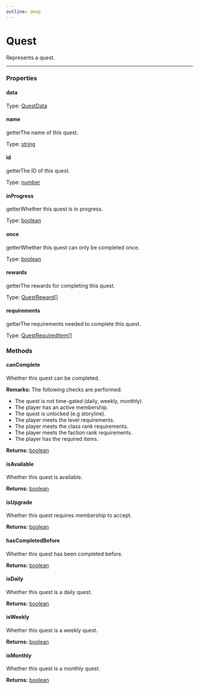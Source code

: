 ```yaml
---
outline: deep
---
```


# Quest

Represents a quest.

---

### Properties

#### data

Type: [QuestData](./typedefs/QuestData.md)

#### name

​<Badge type="info">getter</Badge>The name of this quest.

Type: [string](https://developer.mozilla.org/en-US/docs/Web/JavaScript/Reference/Global_Objects/String)

#### id

​<Badge type="info">getter</Badge>The ID of this quest.

Type: [number](https://developer.mozilla.org/en-US/docs/Web/JavaScript/Reference/Global_Objects/Number)

#### inProgress

​<Badge type="info">getter</Badge>Whether this quest is in progress.

Type: [boolean](https://developer.mozilla.org/en-US/docs/Web/JavaScript/Reference/Global_Objects/Boolean)

#### once

​<Badge type="info">getter</Badge>Whether this quest can only be completed once.

Type: [boolean](https://developer.mozilla.org/en-US/docs/Web/JavaScript/Reference/Global_Objects/Boolean)

#### rewards

​<Badge type="info">getter</Badge>The rewards for completing this quest.

Type: [QuestReward](./typedefs/QuestReward.md)[]

#### requirements

​<Badge type="info">getter</Badge>The requirements needed to complete this quest.

Type: [QuestRequiredItem](./typedefs/QuestRequiredItem.md)[]

### Methods

#### canComplete

Whether this quest can be completed.

**Remarks:** The following checks are performed:
- The quest is not time-gated (daily, weekly, monthly)
- The player has an active membership.
- The quest is unlocked (e.g storyline).
- The player meets the level requirements.
- The player meets the class rank requirements.
- The player meets the faction rank requirements.
- The player has the required items.

**Returns:** [boolean](https://developer.mozilla.org/en-US/docs/Web/JavaScript/Reference/Global_Objects/Boolean)

#### isAvailable

Whether this quest is available.

**Returns:** [boolean](https://developer.mozilla.org/en-US/docs/Web/JavaScript/Reference/Global_Objects/Boolean)

#### isUpgrade

Whether this quest requires membership to accept.

**Returns:** [boolean](https://developer.mozilla.org/en-US/docs/Web/JavaScript/Reference/Global_Objects/Boolean)

#### hasCompletedBefore

Whether this quest has been completed before.

**Returns:** [boolean](https://developer.mozilla.org/en-US/docs/Web/JavaScript/Reference/Global_Objects/Boolean)

#### isDaily

Whether this quest is a daily quest.

**Returns:** [boolean](https://developer.mozilla.org/en-US/docs/Web/JavaScript/Reference/Global_Objects/Boolean)

#### isWeekly

Whether this quest is a weekly quest.

**Returns:** [boolean](https://developer.mozilla.org/en-US/docs/Web/JavaScript/Reference/Global_Objects/Boolean)

#### isMonthly

Whether this quest is a monthly quest.

**Returns:** [boolean](https://developer.mozilla.org/en-US/docs/Web/JavaScript/Reference/Global_Objects/Boolean)

